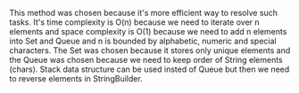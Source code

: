 This method was chosen because it's more efficient way to resolve such tasks.
It's time complexity is O(n) because we need to iterate over n elements  and space complexity is O(1) because we need to add n elements into Set and Queue and n is bounded by alphabetic, numeric and special characters. The Set was chosen because it stores only unique elements and the Queue was chosen because we need to keep order of String elements (chars). Stack data structure can be used insted of Queue but then we need to reverse elements in StringBuilder.
